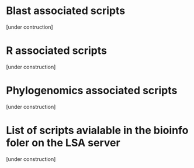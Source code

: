 # Blast associated scripts
[under contruction]

# R associated scripts
[under construction]

# Phylogenomics associated scripts
[under construction]

# List of scripts avialable in the bioinfo foler on the LSA server
[under construction]
